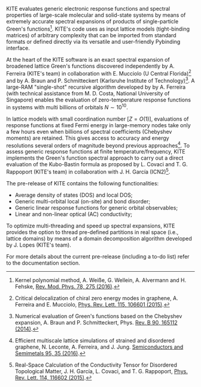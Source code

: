KITE evaluates generic electronic response functions and spectral properties of large-scale molecular and solid-state systems by means of extremely accurate spectral expansions of products of single-particle Green's functions[^1]. KITE's code uses as input lattice models (tight-binding matrices) of arbitrary complexity that can be imported from standard formats or defined directly via its versatile and user-friendly Pybinding interface.

At the heart of the KITE software is an exact spectral expansion of broadened lattice Green's functions discovered independently by A. Ferreira (KITE's team) in collaboration with E. Mucciolo (U Central Florida)[^2] and by A. Braun and P. Schmitteckert (Karlsruhe Institute of Technology)[^3]. A large-RAM "single-shot" recursive algorithm developed by by A. Ferreira (with technical assistance from M. D. Costa, National University of Singapore) enables the evaluation of zero-temperature response functions in systems with multi billions of orbitals $N\sim 10^{10}$.

In lattice models with small coordination number $[Z=O(1)]$, evaluations of response functions at fixed Fermi energy in large-memory nodes take only a few hours even when billions of spectral coefficients (Chebyshev moments) are retained. This gives access to accuracy and energy resolutions several orders of magnitude beyond previous approaches[^4]. To assess generic response functions at finite temperature/frequency, KITE implements the Green's function spectral approach to carry out a direct evaluation of the Kubo-Bastin formula as proposed by L. Covaci and T. G. Rappoport (KITE's team) in collaboration with J. H. García (ICN2)[^5].

The pre-release of KITE contains the following functionalities:

* Average density of states (DOS) and local DOS;
* Generic multi-orbital local (on-site) and bond disorder;
* Generic linear response functions for generic orbital observables;
* Linear and non-linear optical (AC) conductivity;

To optimize multi-threading and speed up spectral expansions,  KITE provides the option to thread pre-defined partitions in real space (i.e., lattice domains) by means of a domain decomposition algorithm developed by J. Lopes (KITE's team).

For more details about the current pre-release (including a to-do list) refer to the documentation section.

[^1]: Kernel polynomial method, A. Weiße, G. Wellein, A. Alvermann and H. Fehske, [Rev. Mod. Phys. 78, 275 (2016)](https://journals.aps.org/rmp/abstract/10.1103/RevModPhys.78.275).

[^2]: Critical delocalization of chiral zero energy modes in graphene, A. Ferreira and E. Mucciolo, [Phys. Rev. Lett. 115, 106601 (2015)](https://journals.aps.org/prl/abstract/10.1103/PhysRevLett.115.106601).

[^3]: Numerical evaluation of Green's functions based on the Chebyshev expansion, A. Braun and P. Schmitteckert, Phys. [Rev. B 90, 165112 (2014)](https://journals.aps.org/prb/abstract/10.1103/PhysRevB.90.165112).

[^4]: Efficient multiscale lattice simulations of strained and disordered graphene, N. Leconte, A. Ferreira, and J. Jung. [Semiconductors and Semimetals 95, 35 (2016)](https://www.sciencedirect.com/science/article/abs/pii/S0080878416300047).

[^5]: Real-Space Calculation of the Conductivity Tensor for Disordered Topological Matter, J. H. García, L. Covaci, and T. G. Rappoport, [Phys. Rev. Lett. 114, 116602 (2015)](https://journals.aps.org/prl/abstract/10.1103/PhysRevLett.114.116602).
